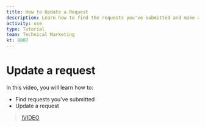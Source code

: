```yaml
---
title: How to Update a Request
description: Learn how to find the requests you've submitted and make an update on those requests in [!DNL Adobe Workfront].
activity: use
type: Tutorial
team: Technical Marketing
kt: 8807
---
```

# Update a request

In this video, you will learn how to:

* Find requests you've submitted
* Update a request

>[!VIDEO](https://video.tv.adobe.com/v/336091/?quality=12)

<!---
Guide
Update a work request
--->